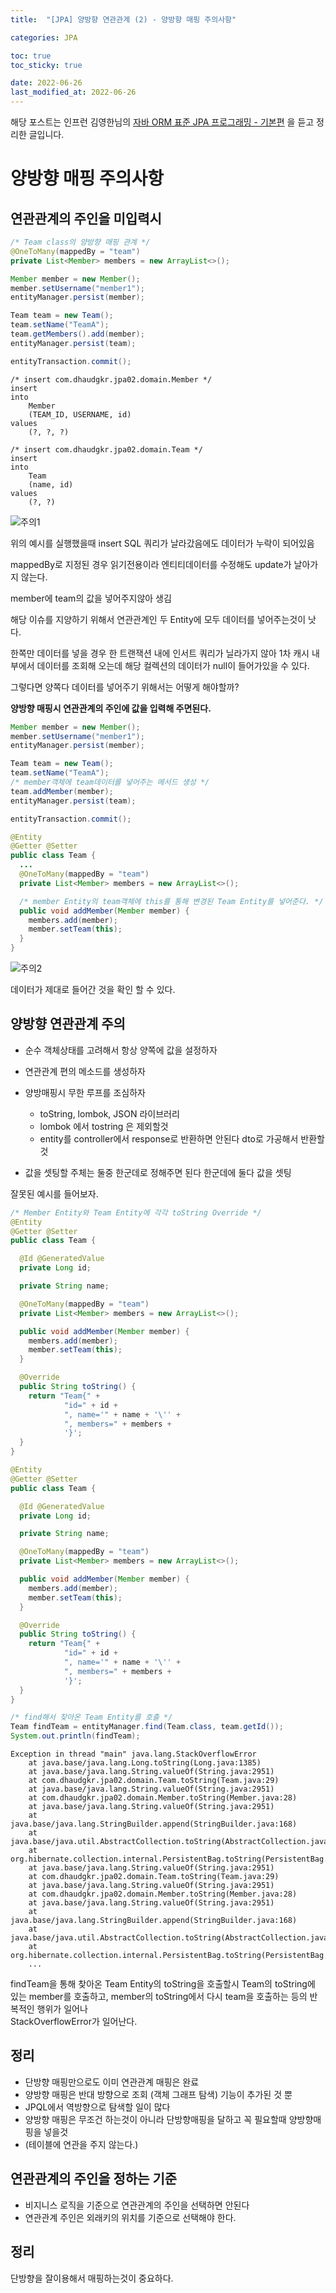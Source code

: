 ```yaml
---
title:  "[JPA] 양방향 연관관계 (2) - 양방향 매핑 주의사항"

categories: JPA

toc: true
toc_sticky: true

date: 2022-06-26
last_modified_at: 2022-06-26
---
```


해당 포스트는 인프런 김영한님의 [자바 ORM 표준 JPA 프로그래밍 - 기본편](https://www.inflearn.com/course/ORM-JPA-Basic/dashboard) 을 듣고 정리한 글입니다.

# 양방향 매핑 주의사항

## 연관관계의 주인을 미입력시

```java
/* Team class의 양방향 매핑 관계 */
@OneToMany(mappedBy = "team")
private List<Member> members = new ArrayList<>();
```

```java
Member member = new Member();
member.setUsername("member1");
entityManager.persist(member);

Team team = new Team();
team.setName("TeamA");
team.getMembers().add(member);
entityManager.persist(team);

entityTransaction.commit();
```

```shell
/* insert com.dhaudgkr.jpa02.domain.Member */
insert 
into
    Member
    (TEAM_ID, USERNAME, id) 
values
    (?, ?, ?)
    
/* insert com.dhaudgkr.jpa02.domain.Team */
insert 
into
    Team
    (name, id) 
values
    (?, ?)
```

![주의1](/assets/image/2022/2022-06-26/jpa001.png)

위의 예시를 실행했을때 insert SQL 쿼리가 날라갔음에도 데이터가 누락이 되어있음

mappedBy로 지정된 경우 읽기전용이라 엔티티데이터를 수정해도 update가 날아가지 않는다.

member에 team의 값을 넣어주지않아 생김

해당 이슈를 지양하기 위해서 연관관계인 두 Entity에 모두 데이터를 넣어주는것이 낫다.

한쪽만 데이터를 넣을 경우 한 트랜잭션 내에 인서트 쿼리가 닐라가지 않아 1차 캐시 내부에서 데이터를 조회해 오는데 해당 컬렉션의 데이터가 null이 들어가있을 수 있다.

그렇다면 양쪽다 데이터를 넣어주기 위해서는 어떻게 해야할까?

**양방향 매핑시 연관관계의 주인에 값을 입력해 주면된다.**

```java
Member member = new Member();
member.setUsername("member1");
entityManager.persist(member);

Team team = new Team();
team.setName("TeamA");
/* member객체에 team데이터를 넣어주는 메서드 생성 */
team.addMember(member);
entityManager.persist(team);

entityTransaction.commit();
```

```java
@Entity
@Getter @Setter
public class Team {
  ...
  @OneToMany(mappedBy = "team")
  private List<Member> members = new ArrayList<>();

  /* member Entity의 team객체에 this를 통해 변경된 Team Entity를 넣어준다. */
  public void addMember(Member member) {
    members.add(member);
    member.setTeam(this);
  }
}
```

![주의2](/assets/image/2022/2022-06-26/jpa002.png)

데이터가 제대로 들어간 것을 확인 할 수 있다.

## 양방향 연관관계 주의
- 순수 객체상태를 고려해서 항상 양쪽에 값을 설정하자
- 연관관계 편의 메소드를 생성하자
- 양방매핑시 무한 루프를 조심하자
    - toString, lombok, JSON 라이브러리
    - lombok 에서 tostring 은 제외할것
    - entity를 controller에서 response로 반환하면 안된다 dto로 가공해서 반환할것

- 값을 셋팅할 주체는 둘중 한군데로 정해주면 된다 한군데에 둘다 값을 셋팅

잘못된 예시를 들어보자.

```java
/* Member Entity와 Team Entity에 각각 toString Override */
@Entity
@Getter @Setter
public class Team {

  @Id @GeneratedValue
  private Long id;

  private String name;

  @OneToMany(mappedBy = "team")
  private List<Member> members = new ArrayList<>();

  public void addMember(Member member) {
    members.add(member);
    member.setTeam(this);
  }

  @Override
  public String toString() {
    return "Team{" +
            "id=" + id +
            ", name='" + name + '\'' +
            ", members=" + members +
            '}';
  }
}

@Entity
@Getter @Setter
public class Team {

  @Id @GeneratedValue
  private Long id;

  private String name;

  @OneToMany(mappedBy = "team")
  private List<Member> members = new ArrayList<>();

  public void addMember(Member member) {
    members.add(member);
    member.setTeam(this);
  }

  @Override
  public String toString() {
    return "Team{" +
            "id=" + id +
            ", name='" + name + '\'' +
            ", members=" + members +
            '}';
  }
}
```

```java
/* find해서 찾아온 Team Entity를 호출 */
Team findTeam = entityManager.find(Team.class, team.getId());
System.out.println(findTeam);
```

```shell
Exception in thread "main" java.lang.StackOverflowError
	at java.base/java.lang.Long.toString(Long.java:1385)
	at java.base/java.lang.String.valueOf(String.java:2951)
	at com.dhaudgkr.jpa02.domain.Team.toString(Team.java:29)
	at java.base/java.lang.String.valueOf(String.java:2951)
	at com.dhaudgkr.jpa02.domain.Member.toString(Member.java:28)
	at java.base/java.lang.String.valueOf(String.java:2951)
	at java.base/java.lang.StringBuilder.append(StringBuilder.java:168)
	at java.base/java.util.AbstractCollection.toString(AbstractCollection.java:473)
	at org.hibernate.collection.internal.PersistentBag.toString(PersistentBag.java:622)
	at java.base/java.lang.String.valueOf(String.java:2951)
	at com.dhaudgkr.jpa02.domain.Team.toString(Team.java:29)
	at java.base/java.lang.String.valueOf(String.java:2951)
	at com.dhaudgkr.jpa02.domain.Member.toString(Member.java:28)
	at java.base/java.lang.String.valueOf(String.java:2951)
	at java.base/java.lang.StringBuilder.append(StringBuilder.java:168)
	at java.base/java.util.AbstractCollection.toString(AbstractCollection.java:473)
	at org.hibernate.collection.internal.PersistentBag.toString(PersistentBag.java:622)
	...
```

findTeam을 통해 찾아온 Team Entity의 toString을 호출할시 Team의 toString에 있는 member를 호출하고, member의 toString에서 다시 team을 호출하는 등의 반복적인 행위가 일어나  
StackOverflowError가 일어난다.

## 정리
- 단방향 매핑만으로도 이미 연관관계 매핑은 완료
- 양방향 매핑은 반대 방향으로 조회 (객체 그래프 탐색) 기능이 추가된 것 뿐
- JPQL에서 역방향으로 탐색할 일이 많다
- 양방향 매핑은 무조건 하는것이 아니라 단방향매핑을 달하고 꼭 필요할때 양방향매핑을 넣을것
- (테이블에 연관을 주지 않는다.)

## 연관관계의 주인을 정하는 기준
- 비지니스 로직을 기준으로 연관관계의 주인을 선택하면 안된다
- 연관관계 주인은 외래키의 위치를 기준으로 선택해야 한다.


## 정리
단방향을 잘이용해서 매핑하는것이 중요하다.
